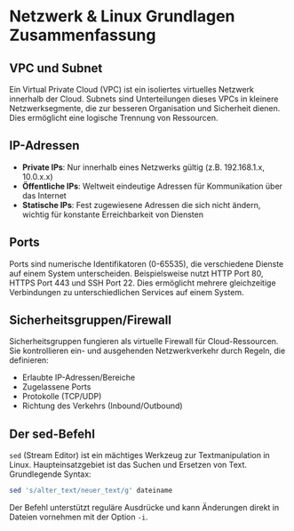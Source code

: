 # Netzwerk & Linux Grundlagen Zusammenfassung

## VPC und Subnet
Ein Virtual Private Cloud (VPC) ist ein isoliertes virtuelles Netzwerk innerhalb der Cloud. Subnets sind Unterteilungen dieses VPCs in kleinere Netzwerksegmente, die zur besseren Organisation und Sicherheit dienen. Dies ermöglicht eine logische Trennung von Ressourcen.

## IP-Adressen
- **Private IPs**: Nur innerhalb eines Netzwerks gültig (z.B. 192.168.1.x, 10.0.x.x)
- **Öffentliche IPs**: Weltweit eindeutige Adressen für Kommunikation über das Internet
- **Statische IPs**: Fest zugewiesene Adressen die sich nicht ändern, wichtig für konstante Erreichbarkeit von Diensten

## Ports
Ports sind numerische Identifikatoren (0-65535), die verschiedene Dienste auf einem System unterscheiden. Beispielsweise nutzt HTTP Port 80, HTTPS Port 443 und SSH Port 22. Dies ermöglicht mehrere gleichzeitige Verbindungen zu unterschiedlichen Services auf einem System.

## Sicherheitsgruppen/Firewall
Sicherheitsgruppen fungieren als virtuelle Firewall für Cloud-Ressourcen. Sie kontrollieren ein- und ausgehenden Netzwerkverkehr durch Regeln, die definieren:
- Erlaubte IP-Adressen/Bereiche
- Zugelassene Ports
- Protokolle (TCP/UDP)
- Richtung des Verkehrs (Inbound/Outbound)

## Der sed-Befehl
`sed` (Stream Editor) ist ein mächtiges Werkzeug zur Textmanipulation in Linux. Haupteinsatzgebiet ist das Suchen und Ersetzen von Text. Grundlegende Syntax:
```bash
sed 's/alter_text/neuer_text/g' dateiname
```
Der Befehl unterstützt reguläre Ausdrücke und kann Änderungen direkt in Dateien vornehmen mit der Option `-i`.
